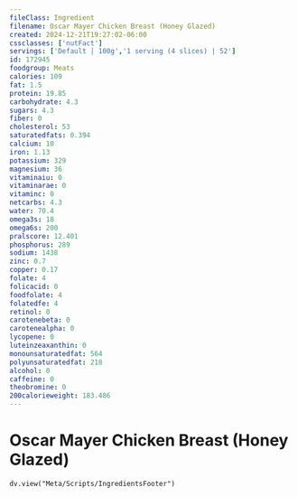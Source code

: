 ```yaml
---
fileClass: Ingredient
filename: Oscar Mayer Chicken Breast (Honey Glazed)
created: 2024-12-21T19:27:02-06:00
cssclasses: ['nutFact']
servings: ['Default | 100g','1 serving (4 slices) | 52']
id: 172945
foodgroup: Meats
calories: 109
fat: 1.5
protein: 19.85
carbohydrate: 4.3
sugars: 4.3
fiber: 0
cholesterol: 53
saturatedfats: 0.394
calcium: 10
iron: 1.13
potassium: 329
magnesium: 36
vitaminaiu: 0
vitaminarae: 0
vitaminc: 0
netcarbs: 4.3
water: 70.4
omega3s: 18
omega6s: 200
pralscore: 12.401
phosphorus: 289
sodium: 1438
zinc: 0.7
copper: 0.17
folate: 4
folicacid: 0
foodfolate: 4
folatedfe: 4
retinol: 0
carotenebeta: 0
carotenealpha: 0
lycopene: 0
luteinzeaxanthin: 0
monounsaturatedfat: 564
polyunsaturatedfat: 218
alcohol: 0
caffeine: 0
theobromine: 0
200calorieweight: 183.486
---
```


# Oscar Mayer Chicken Breast (Honey Glazed)

```dataviewjs
dv.view("Meta/Scripts/IngredientsFooter")
```